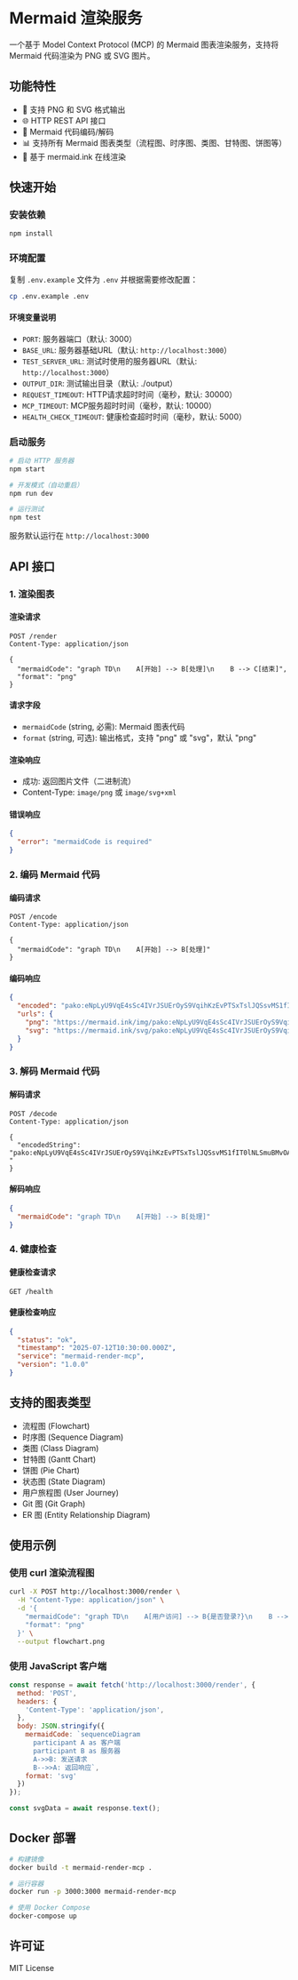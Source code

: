 # Mermaid 渲染服务

一个基于 Model Context Protocol (MCP) 的 Mermaid 图表渲染服务，支持将 Mermaid 代码渲染为 PNG 或 SVG 图片。

## 功能特性

- 🎨 支持 PNG 和 SVG 格式输出
- 🌐 HTTP REST API 接口
- 🔄 Mermaid 代码编码/解码
- 📊 支持所有 Mermaid 图表类型（流程图、时序图、类图、甘特图、饼图等）
- 🚀 基于 mermaid.ink 在线渲染

## 快速开始

### 安装依赖

```bash
npm install
```

### 环境配置

复制 `.env.example` 文件为 `.env` 并根据需要修改配置：

```bash
cp .env.example .env
```

#### 环境变量说明

- `PORT`: 服务器端口（默认: 3000）
- `BASE_URL`: 服务器基础URL（默认: `http://localhost:3000`）
- `TEST_SERVER_URL`: 测试时使用的服务器URL（默认: `http://localhost:3000`）
- `OUTPUT_DIR`: 测试输出目录（默认: ./output）
- `REQUEST_TIMEOUT`: HTTP请求超时时间（毫秒，默认: 30000）
- `MCP_TIMEOUT`: MCP服务超时时间（毫秒，默认: 10000）
- `HEALTH_CHECK_TIMEOUT`: 健康检查超时时间（毫秒，默认: 5000）

### 启动服务

```bash
# 启动 HTTP 服务器
npm start

# 开发模式（自动重启）
npm run dev

# 运行测试
npm test
```

服务默认运行在 `http://localhost:3000`

## API 接口

### 1. 渲染图表

#### 渲染请求

```http
POST /render
Content-Type: application/json

{
  "mermaidCode": "graph TD\n    A[开始] --> B[处理]\n    B --> C[结束]",
  "format": "png"
}
```

#### 请求字段

- `mermaidCode` (string, 必需): Mermaid 图表代码
- `format` (string, 可选): 输出格式，支持 "png" 或 "svg"，默认 "png"

#### 渲染响应

- 成功: 返回图片文件（二进制流）
- Content-Type: `image/png` 或 `image/svg+xml`

#### 错误响应

```json
{
  "error": "mermaidCode is required"
}
```

### 2. 编码 Mermaid 代码

#### 编码请求

```http
POST /encode
Content-Type: application/json

{
  "mermaidCode": "graph TD\n    A[开始] --> B[处理]"
}
```

#### 编码响应

```json
{
  "encoded": "pako:eNpLyU9VqE4sSc4IVrJSUErOyS9VqihKzEvPTSxTslJQSsvMS1fIT0lNLSmuBMvOAKpyTc4vbWHgFRUJBqr-",
  "urls": {
    "png": "https://mermaid.ink/img/pako:eNpLyU9VqE4sSc4IVrJSUErOyS9VqihKzEvPTSxTslJQSsvMS1fIT0lNLSmuBMvOAKpyTc4vbWHgFRUJBqr-",
    "svg": "https://mermaid.ink/svg/pako:eNpLyU9VqE4sSc4IVrJSUErOyS9VqihKzEvPTSxTslJQSsvMS1fIT0lNLSmuBMvOAKpyTc4vbWHgFRUJBqr-"
  }
}
```

### 3. 解码 Mermaid 代码

#### 解码请求

```http
POST /decode
Content-Type: application/json

{
  "encodedString": "pako:eNpLyU9VqE4sSc4IVrJSUErOyS9VqihKzEvPTSxTslJQSsvMS1fIT0lNLSmuBMvOAKpyTc4vbWHgFRUJBqr-"
}
```

#### 解码响应

```json
{
  "mermaidCode": "graph TD\n    A[开始] --> B[处理]"
}
```

### 4. 健康检查

#### 健康检查请求

```http
GET /health
```

#### 健康检查响应

```json
{
  "status": "ok",
  "timestamp": "2025-07-12T10:30:00.000Z",
  "service": "mermaid-render-mcp",
  "version": "1.0.0"
}
```

## 支持的图表类型

- 流程图 (Flowchart)
- 时序图 (Sequence Diagram)
- 类图 (Class Diagram)
- 甘特图 (Gantt Chart)
- 饼图 (Pie Chart)
- 状态图 (State Diagram)
- 用户旅程图 (User Journey)
- Git 图 (Git Graph)
- ER 图 (Entity Relationship Diagram)

## 使用示例

### 使用 curl 渲染流程图

```bash
curl -X POST http://localhost:3000/render \
  -H "Content-Type: application/json" \
  -d '{
    "mermaidCode": "graph TD\n    A[用户访问] --> B{是否登录?}\n    B -->|是| C[显示首页]\n    B -->|否| D[跳转登录页]",
    "format": "png"
  }' \
  --output flowchart.png
```

### 使用 JavaScript 客户端

```javascript
const response = await fetch('http://localhost:3000/render', {
  method: 'POST',
  headers: {
    'Content-Type': 'application/json',
  },
  body: JSON.stringify({
    mermaidCode: `sequenceDiagram
      participant A as 客户端
      participant B as 服务器
      A->>B: 发送请求
      B-->>A: 返回响应`,
    format: 'svg'
  })
});

const svgData = await response.text();
```

## Docker 部署

```bash
# 构建镜像
docker build -t mermaid-render-mcp .

# 运行容器
docker run -p 3000:3000 mermaid-render-mcp

# 使用 Docker Compose
docker-compose up
```

## 许可证

MIT License
